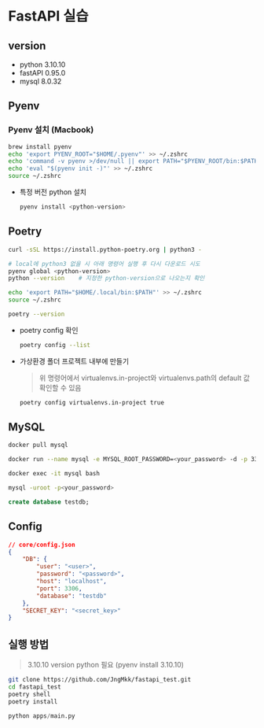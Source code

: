 # FastAPI 실습

## version

- python 3.10.10
- fastAPI 0.95.0
- mysql 8.0.32

## Pyenv

### Pyenv 설치 (Macbook)

```bash
brew install pyenv
echo 'export PYENV_ROOT="$HOME/.pyenv"' >> ~/.zshrc
echo 'command -v pyenv >/dev/null || export PATH="$PYENV_ROOT/bin:$PATH"' >> ~/.zshrc
echo 'eval "$(pyenv init -)"' >> ~/.zshrc
source ~/.zshrc
```

- 특정 버전 python 설치

    ```bash
    pyenv install <python-version>
    ```


## Poetry

```bash
curl -sSL https://install.python-poetry.org | python3 -

# local에 python3 없을 시 아래 명령어 실행 후 다시 다운로드 시도
pyenv global <python-version>
python --version    # 지정한 python-version으로 나오는지 확인

echo 'export PATH="$HOME/.local/bin:$PATH"' >> ~/.zshrc
source ~/.zshrc

poetry --version
```

- poetry config 확인

    ```bash
    poetry config --list
    ```

- 가상환경 폴더 프로젝트 내부에 만들기
    > 위 명령어에서 virtualenvs.in-project와 virtualenvs.path의 default 값 확인할 수 있음
    
    ```bash
    poetry config virtualenvs.in-project true
    ```


## MySQL

```bash
docker pull mysql

docker run --name mysql -e MYSQL_ROOT_PASSWORD=<your_password> -d -p 3306:3306 mysql

docker exec -it mysql bash

mysql -uroot -p<your_password>
```

```sql
create database testdb;
```

## Config

```json
// core/config.json
{
    "DB": {
        "user": "<user>",
        "password": "<password>",
        "host": "localhost",
        "port": 3306,
        "database": "testdb"
    },
    "SECRET_KEY": "<secret_key>"
}
```

## 실행 방법
> 3.10.10 version python 필요 (pyenv install 3.10.10)

```bash
git clone https://github.com/JngMkk/fastapi_test.git
cd fastapi_test
poetry shell
poetry install
```

```py
python apps/main.py
```
